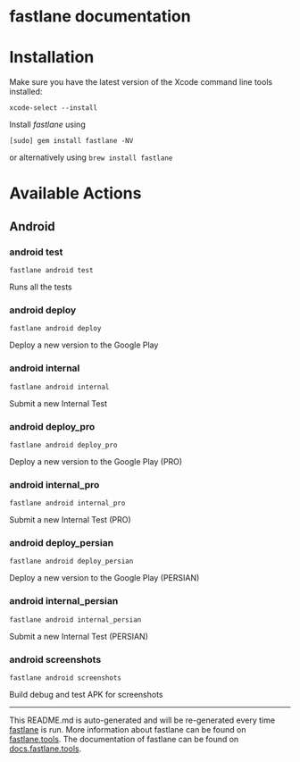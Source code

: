 fastlane documentation
================
# Installation

Make sure you have the latest version of the Xcode command line tools installed:

```
xcode-select --install
```

Install _fastlane_ using
```
[sudo] gem install fastlane -NV
```
or alternatively using `brew install fastlane`

# Available Actions
## Android
### android test
```
fastlane android test
```
Runs all the tests
### android deploy
```
fastlane android deploy
```
Deploy a new version to the Google Play
### android internal
```
fastlane android internal
```
Submit a new Internal Test
### android deploy_pro
```
fastlane android deploy_pro
```
Deploy a new version to the Google Play (PRO)
### android internal_pro
```
fastlane android internal_pro
```
Submit a new Internal Test (PRO)
### android deploy_persian
```
fastlane android deploy_persian
```
Deploy a new version to the Google Play (PERSIAN)
### android internal_persian
```
fastlane android internal_persian
```
Submit a new Internal Test (PERSIAN)
### android screenshots
```
fastlane android screenshots
```
Build debug and test APK for screenshots

----

This README.md is auto-generated and will be re-generated every time [fastlane](https://fastlane.tools) is run.
More information about fastlane can be found on [fastlane.tools](https://fastlane.tools).
The documentation of fastlane can be found on [docs.fastlane.tools](https://docs.fastlane.tools).
